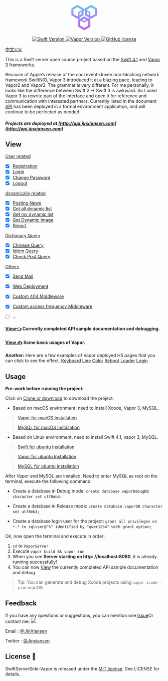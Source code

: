 
<p align="center">
    <img height="80" src="Source/icon.png"/>
    <br>
    <br>
    <a href="http://swift.org">
        <img src="https://img.shields.io/badge/Swift-4.1-brightgreen.svg" alt="Swift Version">
    </a>
    <a href="http://vapor.codes">
        <img src="https://img.shields.io/badge/Vapor-3-F6CBCA.svg" alt="Vapor Version">
    </a>
    <a href="LICENSE">
        <img src="https://img.shields.io/badge/license-MIT-blue.svg" alt="GitHub license">
    </a>
</p>

[中文🇨🇳](README.md)

This is a Swift server open source project based on the [Swift 4.1](https://swift.org) and [Vapor 3](http://vapor.codes) frameworks.

Because of Apple’s release of the cool event-driven non-blocking network framework [SwiftNIO](https://github.com/apple/swift-nio), Vapor 3 introduced it at a blazing pace, leading to Vapor2 and Vapor3. The grammar is very different. For me personally, it looks like the difference between Swift 2 -> Swift 3 is awkward. So I used Vapor 3 to rewrite part of the interface and open it for reference and communication with interested partners.
Currently listed in the document [API](Source/API.md) has been deployed in a formal environment application, and will continue to be perfected as needed.

##### Projects are deployed at [http://api.jinxiansen.com](http://api.jinxiansen.com)

## View
[User related](Source/API.md/#user)

- [x] [Registration](Source/API.md/#注册)
- [x] [Login](Source/API.md/#登录)
- [x] [Change Password](Source/API.md/#修改密码)
- [x] [Logout](Source/API.md/#退出登录)

[dynamically related](Source/API.md/#动态)

- [x] [Posting News](Source/API.md/#发布动态)
- [x] [Get all dynamic list](Source/API.md/#获取全部动态列表)
- [x] [Get my dynamic list](Source/API.md/#获取我的动态列表)
- [x] [Get Dynamic Image](Source/API.md/#获取动态图片)
- [x] [Report](Source/API.md/#举报)

[Dictionary Query](Source/API.md/字典)

- [x] [Chinese Query](Source/API.md/#汉字查询)
- [x] [Idiom Query](Source/API.md/#成语查询)
- [x] [Check Post Query](Source/API.md/#歇后语查询)

[Others](Source/API.md/#发送邮件)

- [x] [Send Mail](Source/API.md/#发送邮件)
- [x] [Web Deployment](Source/API.md/#网页)
- [x] [Custom 404 Middleware](Source/usage-Vapor.md/#自定义404)
- [x] [Custom access frequency Middleware](Source/usage-Vapor.md/#自定义访问频率)
- [ ] ...


#### [View👈](Source/API.md) Currently completed API sample documentation and debugging.

#### [View ✍️](Source/usage-Vapor.md) Some basic usages of Vapor.


**Another:** Here are a few examples of Vapor deployed H5 pages that you can click to see the effect.
[Keyboard](http://api.jinxiansen.com/h5/keyboard)
[Line](http://api.jinxiansen.com/h5/line)
[Color](http://api.jinxiansen.com/h5/color)
[Reboot](http://api.jinxiansen.com/h5/reboot)
[Loader](http://api.jinxiansen.com/h5/loader)
[Login](http://api.jinxiansen.com/h5/login)


## Usage

**Pre-work before running the project:**

Click on [Clone or download](https://github.com/Jinxiansen/SwiftServerSide-Vapor/archive/master.zip) to download the project.

* Based on macOS environment, need to install Xcode, Vapor 3, MySQL.

> [Vapor for macOS Installation](https://docs.vapor.codes/3.0/install/macos/)

> [MySQL for macOS Installation](https://segmentfault.com/a/1190000007838188)

* Based on Linux environment, need to install Swift 4.1, vapor 3, MySQL.

> [Swift for ubuntu Installation](https://swift.org/download/#releases)

> [Vapor for ubuntu Installation](https://docs.vapor.codes/3.0/install/ubuntu/)

> [MySQL for ubuntu installation](http://prog3.com/sbdm/blog/vXueYing/article/details/52330180)

After Vapor and MySQL are installed,
Need to enter MySQL as root on the terminal, execute the following command:

* Create a database in Debug mode:
`create database vaporDebugDB character set utf8mb4;`

* Create a database in Release mode:
`create database vaporDB character set utf8mb4;`

* Create a database login user for the project:
`grant all privileges on *.* to sqluser@"%" identified by "qwer1234" with grant option;`

Ok, now open the terminal and execute in order:

1. `cd` to `VaporServer`
2. Execute `vapor build && vapor run`
3. When you see **Server starting on http: //localhost:8080**, it is already running successfully!
4. You can now [View](Source/API.md) the currently completed API sample documentation and debug.

> Tip: You can generate and debug Xcode projects using `vapor xcode -y` on macOS.


## Feedback

If you have any questions or suggestions, you can mention one [Issue](https://github.com/Jinxiansen/SwiftServerSide-Vapor/issues)Or contact me: ![](Source/zz.jpg)

Email : [@JinXiansen](hi@jinxiansen.com)

Twitter : [@Jinxiansen](https://twitter.com/jinxiansen)

## License 📄


SwiftServerSide-Vapor is released under the [MIT license](LICENSE). See LICENSE for details.
